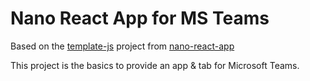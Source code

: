 # Nano React App for MS Teams

Based on the [template-js](https://github.com/nano-react-app/template-js) project from [nano-react-app](https://github.com/nano-react-app/nano-react-app)

This project is the basics to provide an app & tab for Microsoft Teams.
